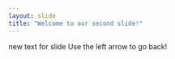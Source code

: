 ```yaml
---
layout: slide
title: "Welcome to our second slide!"
---
```

new text for slide
Use the left arrow to go back!
